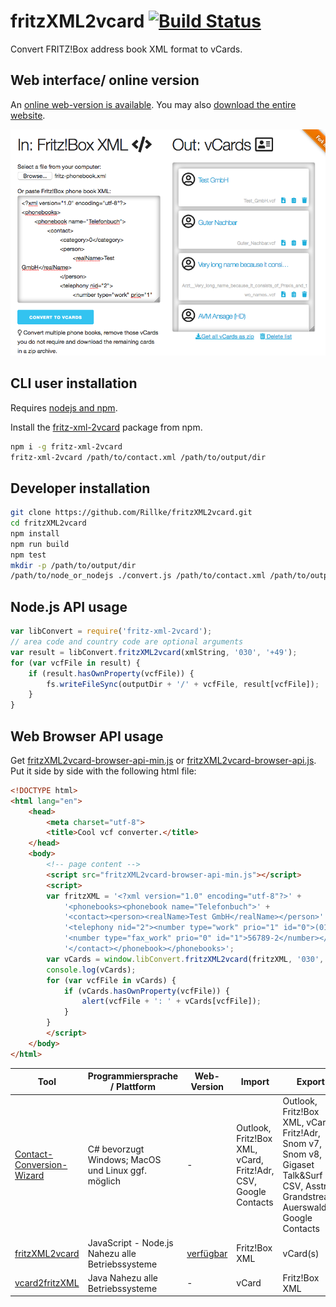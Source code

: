 # fritzXML2vcard [![Build Status](https://api.travis-ci.com/Rillke/fritzXML2vcard.svg?branch=master)](https://travis-ci.com/Rillke/fritzXML2vcard)

Convert FRITZ!Box address book XML format to vCards.

## Web interface/ online version

An [online web-version is available](https://blog.rillke.com/fritzXML2vcard/). You may also [download the entire website](https://github.com/Rillke/fritzXML2vcard/zipball/gh-pages).

[![Screenshot Web interface/ online version](https://raw.githubusercontent.com/Rillke/fritzXML2vcard/gh-pages/img/web-tool-screenshot.png)](https://blog.rillke.com/fritzXML2vcard/)

## CLI user installation

Requires [nodejs and npm](https://nodejs.org/en/download/).

Install the [fritz-xml-2vcard](https://www.npmjs.com/package/fritz-xml-2vcard) package from npm.

```bash
npm i -g fritz-xml-2vcard
fritz-xml-2vcard /path/to/contact.xml /path/to/output/dir
```

## Developer installation

```bash
git clone https://github.com/Rillke/fritzXML2vcard.git
cd fritzXML2vcard
npm install
npm run build
npm test
mkdir -p /path/to/output/dir
/path/to/node_or_nodejs ./convert.js /path/to/contact.xml /path/to/output/dir
```

## Node.js API usage

```javascript
var libConvert = require('fritz-xml-2vcard');
// area code and country code are optional arguments
var result = libConvert.fritzXML2vcard(xmlString, '030', '+49');
for (var vcfFile in result) {
	if (result.hasOwnProperty(vcfFile)) {
		fs.writeFileSync(outputDir + '/' + vcfFile, result[vcfFile]);
	}
}
```

## Web Browser API usage

Get [fritzXML2vcard-browser-api-min.js](https://raw.githubusercontent.com/Rillke/fritzXML2vcard/gh-pages/fritzXML2vcard-browser-api-min.js) or [fritzXML2vcard-browser-api.js](https://raw.githubusercontent.com/Rillke/fritzXML2vcard/gh-pages/fritzXML2vcard-browser-api.js). Put it side by side with the following html file:

```html
<!DOCTYPE html>
<html lang="en">
	<head>
		<meta charset="utf-8">
		<title>Cool vcf converter.</title>
	</head>
	<body>
		<!-- page content -->
		<script src="fritzXML2vcard-browser-api-min.js"></script>
		<script>
		var fritzXML = '<?xml version="1.0" encoding="utf-8"?>' +
			'<phonebooks><phonebook name="Telefonbuch">' +
			'<contact><person><realName>Test GmbH</realName></person>' +
			'<telephony nid="2"><number type="work" prio="1" id="0">(01234) 567890</number>' +
			'<number type="fax_work" prio="0" id="1">56789-2</number></telephony>' +
			'</contact></phonebook></phonebooks>';
		var vCards = window.libConvert.fritzXML2vcard(fritzXML, '030', '+49');
		console.log(vCards);
		for (var vcfFile in vCards) {
			if (vCards.hasOwnProperty(vcfFile)) {
				alert(vcfFile + ': ' + vCards[vcfFile]);
			}
		}
		</script>
	</body>
</html>
```


| Tool                                                                             | Programmiersprache / Plattform                                          | Web-Version                                  | Import                                                         | Export                                                                                                                             | Lizenz |
|----------------------------------------------------------------------------------|-------------------------------------------------------------------------|----------------------------------------------|----------------------------------------------------------------|------------------------------------------------------------------------------------------------------------------------------------|--------|
| [Contact-Conversion-Wizard](https://github.com/Rillke/Contact-Conversion-Wizard) | C# bevorzugt Windows; MacOS und Linux ggf. möglich                      | -                                            | Outlook, Fritz!Box XML, vCard, Fritz!Adr, CSV, Google Contacts | Outlook, Fritz!Box XML, vCard, Fritz!Adr, Snom v7, Snom v8, Gigaset Talk&Surf CSV, Asstra, Grandstream, Auerswald, Google Contacts | GPLv3  |
| [fritzXML2vcard](https://github.com/Rillke/fritzXML2vcard)                       | JavaScript - Node.js Nahezu alle Betriebssysteme                        | [verfügbar](https://blog.rillke.com/fritzXML2vcard/) | Fritz!Box XML                                                  | vCard(s)                                                                                                                           | MIT    |
| [vcard2fritzXML](https://github.com/berkholz/vcard2fritzXML)                     | Java Nahezu alle Betriebssysteme                                        | -                                            | vCard                                                          | Fritz!Box XML                                                                                                                      | GPLv2  |
